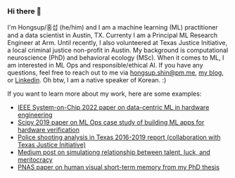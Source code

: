 ### Hi there 👋

I'm Hongsup/홍섭 (he/him) and I am a machine learning (ML) practitioner and a data scientist in Austin, TX. Currenty I am a Principal ML Research Engineer at Arm. Until recently, I also volunteered at Texas Justice Initiative, a local criminal justice non-profit in Austin. My background is computational neuroscience (PhD) and behavioral ecology (MSc). When it comes to ML, I am interested in ML Ops and responsible/ethical AI. If you have any questions, feel free to reach out to me via hongsup.shin@pm.me, [my blog](https://hongsupshin.github.io/), or [Linkedin](https://www.linkedin.com/in/hongsupshin/). Oh btw, I am a native speaker of Korean. :)

If you want to learn more about my work, here are some examples:
- [IEEE System-on-Chip 2022 paper on data-centric ML in hardware engineering](https://ieeexplore.ieee.org/document/9908095)
- [Scipy 2019 paper on ML Ops case study of building ML apps for hardware verification](https://conference.scipy.org/proceedings/scipy2019/Hongsup_Shin.html)
- [Police shooting analysis in Texas 2016-2019 report (collaboration with Texas Justice Initiative)](https://texasjusticeinitiative.org/publications/officer-involved-shootings-in-texas)
- [Medium post on simulationg relationship between talent, luck, and meritocracy](https://medium.com/@hongsupshin/talent-luck-and-success-simulating-meritocracy-and-inequality-with-stochasticity-501e0c1b4969)
- [PNAS paper on human visual short-term memory from my PhD thesis](https://www.pnas.org/doi/abs/10.1073/pnas.1117465109)
